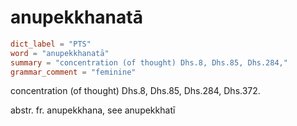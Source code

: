 # anupekkhanatā

``` toml
dict_label = "PTS"
word = "anupekkhanatā"
summary = "concentration (of thought) Dhs.8, Dhs.85, Dhs.284,"
grammar_comment = "feminine"
```

concentration (of thought) Dhs.8, Dhs.85, Dhs.284, Dhs.372.

abstr. fr. anupekkhana, see anupekkhatī

